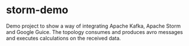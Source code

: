 # storm-demo

Demo project to show a way of integrating Apache Kafka, Apache Storm and Google Guice.
The topology consumes and produces avro messages and executes calculations on the received data.
